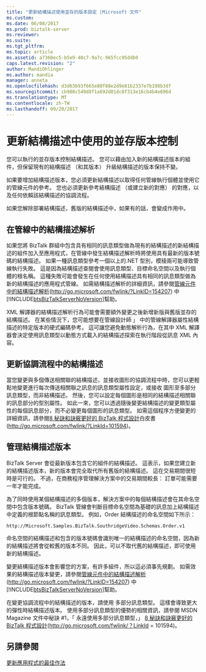 ```yaml
---
title: "更新結構描述使用並存的版本設定 |Microsoft 文件"
ms.custom: 
ms.date: 06/08/2017
ms.prod: biztalk-server
ms.reviewer: 
ms.suite: 
ms.tgt_pltfrm: 
ms.topic: article
ms.assetid: a7360ec5-b5e9-40c7-9a7c-965fcc95ddb0
caps.latest.revision: "2"
author: MandiOhlinger
ms.author: mandia
manager: anneta
ms.openlocfilehash: d3d63b93f665e80f88e2d9e81b2337e7b198b3df
ms.sourcegitcommit: cb908c540d8f1a692d01dc8f313e16cb4b4e696d
ms.translationtype: MT
ms.contentlocale: zh-TW
ms.lasthandoff: 09/20/2017
---
```

# <a name="updating-a-schema-using-side-by-side-versioning"></a>更新結構描述中使用的並存版本控制
您可以執行的並存版本控制結構描述。 您可以藉由加入新的結構描述版本的組件，但保留現有的結構描述 （和其版本） 升級結構描述的版本保持不變。  
  
 如果要增加結構描述版本，您必須更新結構描述以取得任何管線執行個體並使用它的管線元件的參考。 您也必須更新參考結構描述 （或建立新的對應） 的對應，以及任何依賴該結構描述的協調流程。  
  
 如果您解除部署結構描述，舊版的結構描述中，如果有的話，會變成作用中。  
  
## <a name="schema-resolution-in-pipelines"></a>在管線中的結構描述解析  
 如果您將 BizTalk 群組中包含具有相同的訊息類型做為現有的結構描述的新結構描述的組件加入至應用程式，在管線中發生結構描述解析時將使用具有最新的版本號碼的結構描述。 如果一種訊息類型參考一個以上的.NET 型別，模稜兩可能導致管線執行失敗。 這是因為結構描述查閱會使用訊息類型、目標命名空間以及執行個體的根名稱。 這種失敗可能會發生在任何使用結構描述具有相同的訊息類型做為新的結構描述的應用程式管線。 如需結構描述解析的詳細資訊，請參閱[管線元件中的結構描述解析](http://go.microsoft.com/fwlink/?LinkID=154207)(http://go.microsoft.com/fwlink/?LinkID=154207) 中[!INCLUDE[btsBizTalkServerNoVersion](../includes/btsbiztalkservernoversion-md.md)]幫助。  
  
 XML 解譯器的結構描述解析行為可能會需要額外變更之後新增新版與舊版並存的結構描述。 在某些情況下，您可能想要在管線設計師 」 中的管線解譯器屬性結構描述的特定版本的硬式編碼參考。 這可讓您避免動態解析行為，在其中 XML 解譯器會決定使用訊息類型以動態方式載入的結構描述探索在執行階段從訊息 XML 內容。  
  
## <a name="updating-a-schema-in-an-orchestration"></a>更新協調流程中的結構描述  
 當您變更與多個傳送相關聯的結構描述，並接收圖形的協調流程中時，您可以更輕鬆地變更進行每次傳送相關聯之訊息的訊息類型屬性設定，或接收 圖形至多部分訊息類型，而非結構描述。 然後，您可以設定每個圖形是相同的結構描述相關聯的訊息部分的型別屬性。 如此一來，您可以透過隨後變更結構描述的變更類型屬性的每個訊息部分，而不必變更每個圖形的訊息類型。 如需這個程序方便變更的詳細資訊，請參閱[8 秘訣和訣竅更好的 BizTalk 程式設計](http://go.microsoft.com/fwlink/?LinkId=101594)白皮書 (http://go.microsoft.com/fwlink/?LinkId=101594)。  
  
## <a name="versioning-schemas"></a>管理結構描述版本  
 BizTalk Server 會從最新版本包含它的組件的結構描述。 這表示，如果您建立新的結構描述版本，新的版本會完全取代所有舊版的結構描述。 這在交易期間很短時是可行的。 不過，在商務程序管理解決方案中的交易期間較長： 訂單可能需要一年才能完成。  
  
 為了同時使用某個結構描述的多個版本，解決方案中的每個結構描述會在其命名空間中包含版本號碼。 BizTalk 管線會判斷目標命名空間為基礎的訊息加上結構描述中定義的根節點名稱的訊息類型。 例如，Order 結構描述的命名空間如下所示：  
  
```  
http://Microsoft.Samples.BizTalk.SouthridgeVideo.Schemas.Order.v1  
```  
  
 命名空間的結構描述和包含的版本號碼會識別唯一的結構描述的命名空間，因為新的結構描述將會從較舊的版本不同。 因此，可以不取代舊的結構描述，即可使用新的結構描述。  
  
 變更結構描述版本會影響您的方案，有許多組件，所以這必須事先規劃。 如需效果的結構描述版本變更，請參閱[管線元件中的結構描述解析](http://go.microsoft.com/fwlink/?LinkID=154207)(http://go.microsoft.com/fwlink/?LinkID=154207) 中[!INCLUDE[btsBizTalkServerNoVersion](../includes/btsbiztalkservernoversion-md.md)]幫助。  
  
 在變更協調流程中的結構描述的版本，請使用 多部分訊息類型。 這樣會導致更大的彈性時結構描述版本。 使用多部分訊息類型的優勢的相關資訊，請參閱 MSDN Magazine 文件中秘訣 #1，「 永遠使用多部分訊息類型，」 [8 秘訣和訣竅更好的 BizTalk 程式設計](http://go.microsoft.com/fwlink/?LinkId=101594)(http://go.microsoft.com/fwlink/？LinkId = 101594)。  
  
## <a name="see-also"></a>另請參閱  
 [更新應用程式的最佳作法](../technical-guides/best-practices-for-updating-applications.md)